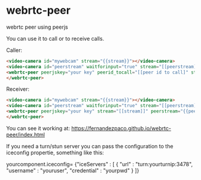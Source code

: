 # webrtc-peer
webrtc peer using peerjs

You can use it to call or to receive calls.

Caller:
```html
<video-camera id="mywebcam" stream="{{stream}}"></video-camera>
<video-camera id="peerstream" waitforinput="true" stream="[[peerstream]]"></video-camera>
<webrtc-peer peerjskey="your key" peerid_tocall="[[peer id to call]" stream="[[stream]]" peerstream="{{peerstream}}">
</webrtc-peer>
```
Receiver:
```html
<video-camera id="mywebcam" stream="{{stream}}"></video-camera>
<video-camera id="peerstream" waitforinput="true" stream="[[peerstream]]"></video-camera>
<webrtc-peer peerjskey="your key" stream="[[stream]]" peerstream="{{peerstream}}">
</webrtc-peer>
```

You can see it working at: https://fernandezpaco.github.io/webrtc-peer/index.html

If you need a turn/stun server you can pass the configuration to the iceconfig propertie, something like this:

 yourcomponent.iceconfig= {"iceServers" : [ {
        "url" : "turn:yourturnip:3478",
        "username" : "youruser",
        "credential" : "yourpwd"
    } ]}
